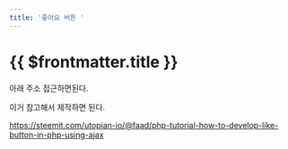 ```yaml
---
title: '좋아요 버튼 '
---
```


# {{ $frontmatter.title }}


아래 주소 접근하면된다.

이거 참고해서 제작하면 된다.

https://steemit.com/utopian-io/@faad/php-tutorial-how-to-develop-like-button-in-php-using-ajax

